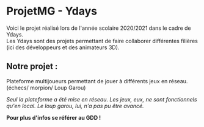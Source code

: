 # ProjetMG - Ydays  

Voici le projet réalisé lors de l'année scolaire 2020/2021 dans le cadre de Ydays.  
Les Ydays sont des projets permettant de faire collaborer différentes filières (ici des développeurs et des animateurs 3D).  

## Notre projet :  

Plateforme multijoueurs permettant de jouer à différents jeux en réseau. (échecs/ morpion/ Loup Garou)  

*Seul la plateforme a été mise en réseau. Les jeux, eux, ne sont fonctionnels qu'en local. Le loup garou, lui, n'a pas pu être avancé.*  

__Pour plus d'infos se référer au GDD !__ 
